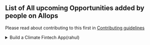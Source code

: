 ## List of All upcoming Opportunities added by people on Allops

Please read about contributing to this first in [Contributing guidelines](https://github.com/Sidd2024/Allops/blob/main/Contributing.md#adding-opportunities)

<details>
<summary> Build a Climate Fintech App(rahul)</summary>
<br>
Create a Climate Fintech Application, build on your own existing app, marketplace, or platform or create a powerful fintech feature that can be integrated into your Climate app or platform.
EXAMPLES
>Using climate APIs computer models to payout climate disaster victims
>Carbon offsetting applications and marketplaces need to pay into wallets and payout to other users
>Sustainable banking firms can leverage Rapyd API for virtual accounts, wallets, payments and payouts.
>Using a Wallet to earn points that accumulate to redeem to plant a tree or other technologies focused on reducing carbon footprint.
>Automating the purchase of carbon credits Donate part of your card interchange revenues to carbon removal while helping cardholders track their carbon footprint.
<br><br>
Allops LINK: https://allops.herokuapp.com/opportunity/54
</details>
